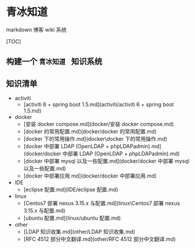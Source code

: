 # 青冰知道

markdown 博客 wiki 系统

[TOC]

## 构建一个 `青冰知道 ` 知识系统

## 知识清单

+ activiti
  + [activiti 6 + spring boot 1.5.md](activiti/activiti 6 + spring boot 1.5.md) 
+ docker
  + [安装 docker compose.md](docker/安装 docker compose.md) 
  + [docker 的常用配置.md](docker/docker 的常用配置.md) 
  + [docker 下的常用操作.md](docker\docker 下的常用操作.md) 
  + [docker 中部署 LDAP (OpenLDAP + phpLDAPadmin).md](docker/docker 中部署 LDAP (OpenLDAP + phpLDAPadmin).md)
  + [docker 中部署 mysql 以及一些配置.md](docker/docker 中部署 mysql 以及一些配置.md) 
  + [docker 中部署应用.md](docker/docker 中部署应用.md) 
+ IDE
  +  [eclipse 配置.md](IDE/eclipse 配置.md) 
+ linux
  +   [Centos7 部署 nexus 3.15.x 与配置.md](linux\Centos7 部署 nexus 3.15.x 与配置.md) 
  +   [ubuntu 配置.md](linux/ubuntu 配置.md) 
+ other
  +  [LDAP 知识收集.md](other/LDAP 知识收集.md)  
  +  [RFC 4512 部分中文翻译.md](other/RFC 4512 部分中文翻译.md) 
